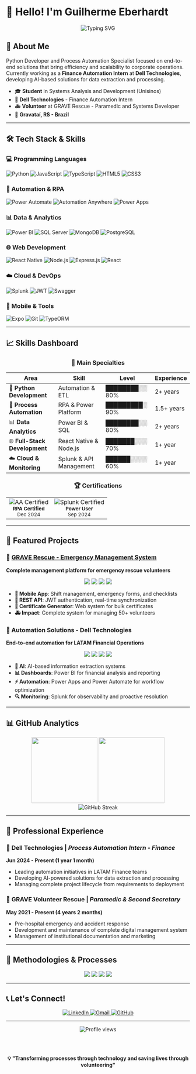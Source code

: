 # 👋 Hello! I'm Guilherme Eberhardt

<div align="center">
  <img src="https://readme-typing-svg.herokuapp.com/?lines=Python+Developer;Process+Automation+Specialist;ETL+Expert;Full-Stack+Developer;Emergency+Response+Volunteer&font=Fira%20Code&center=true&width=380&height=50&duration=4000&pause=1000" alt="Typing SVG" />
</div>

## 🚀 About Me

Python Developer and Process Automation Specialist focused on end-to-end solutions that bring efficiency and scalability to corporate operations. Currently working as a **Finance Automation Intern** at **Dell Technologies**, developing AI-based solutions for data extraction and processing.

- 🎓 **Student** in Systems Analysis and Development (Unisinos)
- 💼 **Dell Technologies** - Finance Automation Intern
- 🚑 **Volunteer** at GRAVE Rescue - Paramedic and Systems Developer
- 📍 **Gravataí, RS - Brazil**

---

## 🛠️ Tech Stack & Skills

### 💻 Programming Languages
![Python](https://img.shields.io/badge/Python-3776AB?style=for-the-badge&logo=python&logoColor=white)
![JavaScript](https://img.shields.io/badge/JavaScript-F7DF1E?style=for-the-badge&logo=javascript&logoColor=black)
![TypeScript](https://img.shields.io/badge/TypeScript-007ACC?style=for-the-badge&logo=typescript&logoColor=white)
![HTML5](https://img.shields.io/badge/HTML5-E34F26?style=for-the-badge&logo=html5&logoColor=white)
![CSS3](https://img.shields.io/badge/CSS3-1572B6?style=for-the-badge&logo=css3&logoColor=white)

### 🤖 Automation & RPA
![Power Automate](https://img.shields.io/badge/Power_Automate-0066FF?style=for-the-badge&logo=microsoft&logoColor=white)
![Automation Anywhere](https://img.shields.io/badge/Automation_Anywhere-FF6600?style=for-the-badge&logo=automationanywhere&logoColor=white)
![Power Apps](https://img.shields.io/badge/Power_Apps-742774?style=for-the-badge&logo=microsoft&logoColor=white)

### 📊 Data & Analytics
![Power BI](https://img.shields.io/badge/Power_BI-F2C811?style=for-the-badge&logo=powerbi&logoColor=black)
![SQL Server](https://img.shields.io/badge/SQL_Server-CC2927?style=for-the-badge&logo=microsoft-sql-server&logoColor=white)
![MongoDB](https://img.shields.io/badge/MongoDB-4EA94B?style=for-the-badge&logo=mongodb&logoColor=white)
![PostgreSQL](https://img.shields.io/badge/PostgreSQL-316192?style=for-the-badge&logo=postgresql&logoColor=white)

### 🌐 Web Development
![React Native](https://img.shields.io/badge/React_Native-20232A?style=for-the-badge&logo=react&logoColor=61DAFB)
![Node.js](https://img.shields.io/badge/Node.js-43853D?style=for-the-badge&logo=node.js&logoColor=white)
![Express.js](https://img.shields.io/badge/Express.js-404D59?style=for-the-badge&logo=express&logoColor=white)
![React](https://img.shields.io/badge/React-20232A?style=for-the-badge&logo=react&logoColor=61DAFB)

### ☁️ Cloud & DevOps
![Splunk](https://img.shields.io/badge/Splunk-000000?style=for-the-badge&logo=splunk&logoColor=white)
![JWT](https://img.shields.io/badge/JWT-black?style=for-the-badge&logo=JSON%20web%20tokens)
![Swagger](https://img.shields.io/badge/Swagger-85EA2D?style=for-the-badge&logo=swagger&logoColor=black)

### 📱 Mobile & Tools
![Expo](https://img.shields.io/badge/Expo-000020?style=for-the-badge&logo=expo&logoColor=white)
![Git](https://img.shields.io/badge/Git-F05032?style=for-the-badge&logo=git&logoColor=white)
![TypeORM](https://img.shields.io/badge/TypeORM-FE0803?style=for-the-badge&logo=typeorm&logoColor=white)

---

## 📈 Skills Dashboard

<div align="center">

### 🎯 Main Specialties

| **Area** | **Skill** | **Level** | **Experience** |
|----------|-----------|-----------|----------------|
| 🐍 **Python Development** | Automation & ETL | ████████░░ 80% | 2+ years |
| 🤖 **Process Automation** | RPA & Power Platform | █████████░ 90% | 1.5+ years |
| 📊 **Data Analytics** | Power BI & SQL | ████████░░ 80% | 2+ years |
| 🌐 **Full-Stack Development** | React Native & Node.js | ███████░░░ 70% | 1+ year |
| ☁️ **Cloud & Monitoring** | Splunk & API Management | ██████░░░░ 60% | 1+ year |

### 🏆 Certifications

<table align="center">
  <tr>
    <td align="center">
      <img src="https://img.shields.io/badge/Automation_Anywhere-Certified-FF6600?style=for-the-badge&logo=automationanywhere&logoColor=white" alt="AA Certified"/>
      <br><sub><b>RPA Certified</b></sub>
      <br><sub>Dec 2024</sub>
    </td>
    <td align="center">
      <img src="https://img.shields.io/badge/Splunk-Core_Certified-000000?style=for-the-badge&logo=splunk&logoColor=white" alt="Splunk Certified"/>
      <br><sub><b>Power User</b></sub>
      <br><sub>Sep 2024</sub>
    </td>
  </tr>
</table>

</div>

---

## 🚀 Featured Projects

### 🏥 [GRAVE Rescue - Emergency Management System](https://github.com/guieberhardt/grave-resgate)
**Complete management platform for emergency rescue volunteers**

<div align="center">
  <img src="https://img.shields.io/badge/React_Native-20232A?style=flat-square&logo=react&logoColor=61DAFB"/>
  <img src="https://img.shields.io/badge/Node.js-43853D?style=flat-square&logo=node.js&logoColor=white"/>
  <img src="https://img.shields.io/badge/TypeScript-007ACC?style=flat-square&logo=typescript&logoColor=white"/>
  <img src="https://img.shields.io/badge/PostgreSQL-316192?style=flat-square&logo=postgresql&logoColor=white"/>
</div>

- **📱 Mobile App**: Shift management, emergency forms, and checklists
- **🔧 REST API**: JWT authentication, real-time synchronization
- **📜 Certificate Generator**: Web system for bulk certificates
- **🚑 Impact**: Complete system for managing 50+ volunteers

### 🏢 Automation Solutions - Dell Technologies
**End-to-end automation for LATAM Financial Operations**

<div align="center">
  <img src="https://img.shields.io/badge/Python-3776AB?style=flat-square&logo=python&logoColor=white"/>
  <img src="https://img.shields.io/badge/Power_BI-F2C811?style=flat-square&logo=powerbi&logoColor=black"/>
  <img src="https://img.shields.io/badge/Automation_Anywhere-FF6600?style=flat-square&logo=automationanywhere&logoColor=white"/>
  <img src="https://img.shields.io/badge/AI/ML-00D4AA?style=flat-square&logo=tensorflow&logoColor=white"/>
</div>

- **🤖 AI**: AI-based information extraction systems
- **📊 Dashboards**: Power BI for financial analysis and reporting
- **⚡ Automation**: Power Apps and Power Automate for workflow optimization
- **🔍 Monitoring**: Splunk for observability and proactive resolution

---

## 📊 GitHub Analytics

<div align="center">
  <img height="180em" src="https://github-readme-stats.vercel.app/api?username=guieberhardt&show_icons=true&theme=tokyonight&include_all_commits=true&count_private=true"/>
  <img height="180em" src="https://github-readme-stats.vercel.app/api/top-langs/?username=guieberhardt&layout=compact&langs_count=7&theme=tokyonight"/>
</div>

<div align="center">
  <img src="https://github-readme-streak-stats.herokuapp.com/?user=guieberhardt&theme=tokyonight" alt="GitHub Streak" />
</div>

---

## 🌟 Professional Experience

### 💼 **Dell Technologies** | *Process Automation Intern - Finance*
**Jun 2024 - Present (1 year 1 month)**
- Leading automation initiatives in LATAM Finance teams
- Developing AI-powered solutions for data extraction and processing
- Managing complete project lifecycle from requirements to deployment

### 🏥 **GRAVE Volunteer Rescue** | *Paramedic & Second Secretary*
**May 2021 - Present (4 years 2 months)**
- Pre-hospital emergency and accident response
- Development and maintenance of complete digital management system
- Management of institutional documentation and marketing

---

## 🎯 Methodologies & Processes

<div align="center">
  <img src="https://img.shields.io/badge/Kanban-0052CC?style=for-the-badge&logo=azure-devops&logoColor=white"/>
  <img src="https://img.shields.io/badge/BPMN-FF6B35?style=for-the-badge&logo=business-process-model-and-notation&logoColor=white"/>
  <img src="https://img.shields.io/badge/Agile-239120?style=for-the-badge&logo=agile&logoColor=white"/>
  <img src="https://img.shields.io/badge/Scrum-6DB33F?style=for-the-badge&logo=scrum&logoColor=white"/>
</div>

---

## 📞 Let's Connect!

<div align="center">
  <a href="https://linkedin.com/in/guieberhardt" target="_blank">
    <img src="https://img.shields.io/badge/LinkedIn-0077B5?style=for-the-badge&logo=linkedin&logoColor=white" alt="LinkedIn"/>
  </a>
  <a href="mailto:guieberhardt@outlook.com">
    <img src="https://img.shields.io/badge/Gmail-D14836?style=for-the-badge&logo=gmail&logoColor=white" alt="Gmail"/>
  </a>
  <a href="https://github.com/guieberhardt" target="_blank">
    <img src="https://img.shields.io/badge/GitHub-100000?style=for-the-badge&logo=github&logoColor=white" alt="GitHub"/>
  </a>
</div>

---

<div align="center">
  <img src="https://komarev.com/ghpvc/?username=guieberhardt&label=Profile%20views&color=0e75b6&style=flat" alt="Profile views" />
  
  <br><br>
  
  **💡 "Transforming processes through technology and saving lives through volunteering"**
  
  <br>

</div>

